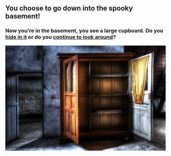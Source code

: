 ## You choose to go down into the spooky basement!
### Now you’re in the basement, you see a large cupboard. Do you [hide in it](hide-cupboard.md) or do you [continue to look around](food.md)?
![](../pictures/cupboard.png)
